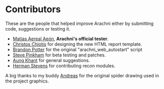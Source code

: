 # Contributors

These are the people that helped improve Arachni either by submitting code, suggestions or testing it.

- [Matías Aereal Aeón](http://mfsec.com.ar/), **Arachni's official tester**.
- [Christos Chiotis](mailto:chris@survivetheinternet.com) for designing the new HTML report template.
- [Brandon Potter](mailto:bpotter8705@gmail.com) for the original "arachni_web_autostart" script
- [Steve Pinkham](http://github.com/spinkham) for beta testing and patches.
- [Aung Khant](mailto:aungkhant@yehg.net) for general suggestions.
- [Herman Stevens](mailto:herman@astyran.com) for contributing recon modules.

A big thanks to my buddy [Andreas](mailto:rainmakergr@gmail.com) for the original spider drawing used in the project graphics.
